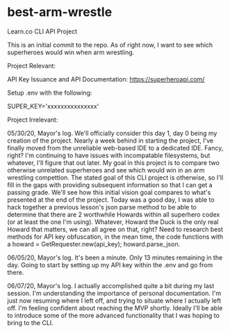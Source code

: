 # best-arm-wrestle
Learn.co CLI API Project

This is an initial commit to the repo.  As of right now, I want to see which superheroes would win when arm wrestling.  

Project Relevant:

API Key Issuance and API Documentation:  https://superheroapi.com/

Setup .env with the following:

SUPER_KEY='xxxxxxxxxxxxxxx'


Project Irrelevant:

05/30/20, Mayor's log.  We'll officially consider this day 1, day 0 being my creation of the project.  Nearly a week behind in starting the project, I've finally moved from the unreliable web-based IDE to a dedicated IDE.  Fancy, right?  I'm continuing to have issues with incompatable filesystems, but whatever, I'll figure that out later.  My goal in this project is to compare two otherwise unrelated superheroes and see which would win in an arm wrestling compettion.  The stated goal of this CLI project is otherwise, so I'll fill in the gaps with providing subsequent information so that I can get a passing grade.  We'll see how this initial vision goal compares to what's presented at the end of the project.  Today was a good day, I was able to hack together a previous lesson's json parse method to be able to determine that there are 2 worthwhile Howards within all superhero codex (or at least the one I'm using).  Whatever, Howard the Duck is the only real Howard that matters, we can all agree on that, right?  Need to research best methods for API key obfuscation, in the mean time, the code functions with a howard = GetRequester.new(api_key); howard.parse_json.  

06/05/20, Mayor's log.  It's been a minute.  Only 13 minutes remaining in the day.  Going to start by setting up my API key within the .env and go from there.

06/07/20, Mayor's log.  I actually accomplished quite a bit during my last session.  I'm understanding the importance of personal documentation.  I'm just now resuming where I left off, and trying to situate where I actually left off.  I'm feeling confident about reaching the MVP shortly.  Ideally I'll be able to introduce some of the more advanced functionality that I was hoping to bring to the CLI.